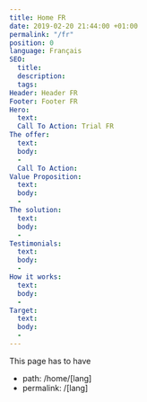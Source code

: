 ```yaml
---
title: Home FR
date: 2019-02-20 21:44:00 +01:00
permalink: "/fr"
position: 0
language: Français
SEO:
  title: 
  description: 
  tags: 
Header: Header FR
Footer: Footer FR
Hero:
  text: 
  Call To Action: Trial FR
The offer:
  text: 
  body:
  - 
  Call To Action: 
Value Proposition:
  text: 
  body:
  - 
The solution:
  text: 
  body:
  - 
Testimonials:
  text: 
  body:
  - 
How it works:
  text: 
  body:
  - 
Target:
  text: 
  body:
  - 
---
```


This page has to have

* path: /home/[lang]
* permalink: /[lang]